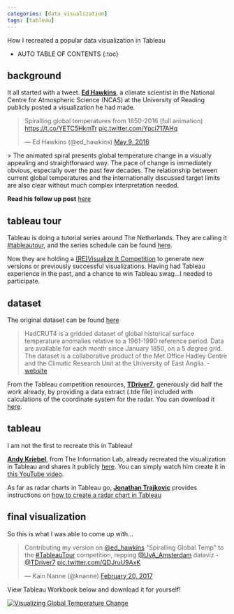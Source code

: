 ```yaml
---
categories: [data visualization]
tags: [tableau]
---
```


How I recreated a popular data visualization in Tableau

<!-- excerpt separator -->

* AUTO TABLE OF CONTENTS
{:toc}

## background

It all started with a tweet. **[Ed Hawkins](https://twitter.com/ed_hawkins)**, a climate scientist in the National Centre for Atmospheric Science (NCAS) at the University of Reading publicly posted a visualization he had made.  

<div class="d-flex justify-content-center">
<blockquote class="twitter-tweet" data-lang="en"><p lang="en" dir="ltr">Spiralling global temperatures from 1850-2016 (full animation) <a href="https://t.co/YETC5HkmTr">https://t.co/YETC5HkmTr</a> <a href="https://t.co/Ypci717AHq">pic.twitter.com/Ypci717AHq</a></p>&mdash; Ed Hawkins (@ed_hawkins) <a href="https://twitter.com/ed_hawkins/status/729753441459945474">May 9, 2016</a></blockquote>
<script async src="//platform.twitter.com/widgets.js" charset="utf-8"></script>
</div>
> The animated spiral presents global temperature change in a visually appealing and straightforward way. The pace of change is immediately obvious, especially over the past few decades. The relationship between current global temperatures and the internationally discussed target limits are also clear without much complex interpretation needed.

**Read his follow up post** [here](http://www.climate-lab-book.ac.uk/spirals/)  

## tableau tour

Tableau is doing a tutorial series around The Netherlands. They are calling it [#tableautour](https://twitter.com/search?q=%23tableautour), and the series schedule can be found [here](https://www.tableau.com/learn/series/TableauTour).

Now they are holding a [(RE)Visualize It Competition](https://tableau.egnyte.com/dl/6jxgNujERe) to generate new versions or previously successful visualizations. Having had Tableau experience in the past, and a chance to win Tableau swag...I needed to participate.  

## dataset

The original dataset can be found [here](http://www.metoffice.gov.uk/hadobs/hadcrut4/)  

> HadCRUT4 is a gridded dataset of global historical surface temperature anomalies relative to a 1961-1990 reference period. Data are available for each month since January 1850, on a 5 degree grid. The dataset is a collaborative product of the Met Office Hadley Centre and the Climatic Research Unit at the University of East Anglia. - [website](http://www.metoffice.gov.uk/hadobs/index.html)  

From the Tableau competition resources, **[TDriver7](https://twitter.com/TDriver7)**, generously did half the work already, by providing a data extract (.tde file) included with calculations of the coordinate system for the radar. You can download it [here](https://tableau.egnyte.com/dl/s9n5XwB9jA).  

## tableau

I am not the first to recreate this in Tableau!  

**[Andy Kriebel](https://twitter.com/VizWizBI)**, from The Information Lab, already recreated the visualization in Tableau and shares it publicly [here](https://public.tableau.com/views/RadarCharts/Title?:embed=y&:loadOrderID=0&:display_count=yes&:showTabs=y). You can simply watch him create it in [this YouTube video](https://www.youtube.com/watch?v=ozWUrOBkyF8).  

As far as radar charts in Tableau go, **[Jonathan Trajkovic](https://twitter.com/j_trajkovic)** provides instructions on [how to create a radar chart in Tableau](https://www.tableau.com/about/blog/2015/7/use-radar-charts-compare-dimensions-over-several-metrics-41592)  

## final visualization

So this is what I was able to come up with...  

<div class="d-flex justify-content-center">
<blockquote class="twitter-tweet" data-lang="en"><p lang="en" dir="ltr">Contributing my version on <a href="https://twitter.com/ed_hawkins">@ed_hawkins</a> &quot;Spiralling Global Temp&quot; to the <a href="https://twitter.com/hashtag/TableauTour?src=hash">#TableauTour</a> competition, repping <a href="https://twitter.com/UvA_Amsterdam">@UvA_Amsterdam</a> dataviz - <a href="https://twitter.com/TDriver7">@TDriver7</a> <a href="https://t.co/QDJruU9AxK">pic.twitter.com/QDJruU9AxK</a></p>&mdash; Kain Nanne (@knanne) <a href="https://twitter.com/knanne/status/833764886106738689">February 20, 2017</a></blockquote>
<script async src="//platform.twitter.com/widgets.js" charset="utf-8"></script>
</div>

View Tableau Workbook below and download it for yourself!  

<div class="d-flex justify-content-center">
<div class='tableauPlaceholder' id='viz1487609187648' style='position: relative'><noscript><a href='#'><img alt='Visualizing Global Temperature Change ' src='https:&#47;&#47;public.tableau.com&#47;static&#47;images&#47;Gl&#47;GlobalTemp-TableauTourComp&#47;VisualizingGlobalTemperatureChange&#47;1_rss.png' style='border: none' /></a></noscript><object class='tableauViz'  style='display:none;'><param name='host_url' value='https%3A%2F%2Fpublic.tableau.com%2F' /> <param name='site_root' value='' /><param name='name' value='GlobalTemp-TableauTourComp&#47;VisualizingGlobalTemperatureChange' /><param name='tabs' value='no' /><param name='toolbar' value='yes' /><param name='static_image' value='https:&#47;&#47;public.tableau.com&#47;static&#47;images&#47;Gl&#47;GlobalTemp-TableauTourComp&#47;VisualizingGlobalTemperatureChange&#47;1.png' /> <param name='animate_transition' value='yes' /><param name='display_static_image' value='yes' /><param name='display_spinner' value='yes' /><param name='display_overlay' value='yes' /><param name='display_count' value='yes' /></object></div>                <script type='text/javascript'>                    var divElement = document.getElementById('viz1487609187648');                    var vizElement = divElement.getElementsByTagName('object')[0];                    vizElement.style.width='1004px';vizElement.style.height='869px';                    var scriptElement = document.createElement('script');                    scriptElement.src = 'https://public.tableau.com/javascripts/api/viz_v1.js';                    vizElement.parentNode.insertBefore(scriptElement, vizElement);                </script>
</div>

